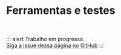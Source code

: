 # Ferramentas e testes

<br>

::: alert Trabalho em progresso.  
[Siga a issue dessa página no GitHub](https://github.com/vue-a11y/vue-a11y.com/issues/5)
:::
